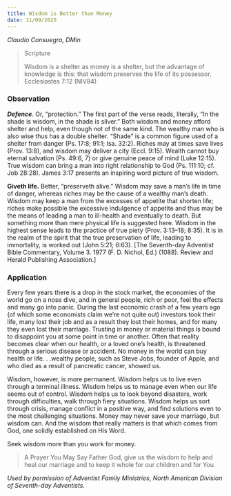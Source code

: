 ```yaml
---
title: Wisdom is Better than Money
date: 11/09/2025
---
```


_Claudio Consuegra, DMin_

> <p>Scripture</p>
> Wisdom is a shelter as money is a shelter, but the advantage of knowledge is this: that wisdom preserves the life of its possessor. Ecclesiastes 7:12 (NIV84)

### Observation

**_Defence_**. Or, “protection.” The first part of the verse reads, literally, “In the shade is wisdom, in the shade is silver.” Both wisdom and money afford shelter and help, even though not of the same kind. The wealthy man who is also wise thus has a double shelter. “Shade” is a common figure used of a shelter from danger (Ps. 17:8; 91:1; Isa. 32:2). Riches may at times save lives (Prov. 13:8), and wisdom may deliver a city (Eccl. 9:15). Wealth cannot buy eternal salvation (Ps. 49:6, 7) or give genuine peace of mind (Luke 12:15). True wisdom can bring a man into right relationship to God (Ps. 111:10; cf. Job 28:28). James 3:17 presents an inspiring word picture of true wisdom.

**Giveth life.** Better, “preserveth alive.” Wisdom may save a man’s life in time of danger, whereas riches may be the cause of a wealthy man’s death. Wisdom may keep a man from the excesses of appetite that shorten life; riches make possible the excessive indulgence of appetite and thus may be the means of leading a man to ill-health and eventually to death. But something more than mere physical life is suggested here. Wisdom in the highest sense leads to the practice of true piety (Prov. 3:13–18; 8:35). It is in the realm of the spirit that the true preservation of life, leading to immortality, is worked out (John 5:21; 6:63). [The Seventh-day Adventist Bible Commentary, Volume 3. 1977 (F. D. Nichol, Ed.) (1088). Review and Herald Publishing Association.]

### Application

Every few years there is a drop in the stock market, the economies of the world go on a nose dive, and in general people, rich or poor, feel the effects and many go into panic. During the last economic crash of a few years ago (of which some economists claim we’re not quite out) investors took their life, many lost their job and as a result they lost their homes, and for many they even lost their marriage. Trusting in money or material things is bound to disappoint you at some point in time or another. Often that reality becomes clear when our health, or a loved one’s health, is threatened through a serious disease or accident. No money in the world can buy health or life. . .wealthy people, such as Steve Jobs, founder of Apple, and who died as a result of pancreatic cancer, showed us.

Wisdom, however, is more permanent. Wisdom helps us to live even through a terminal illness. Wisdom helps us to manage even when our life seems out of control. Wisdom helps us to look beyond disasters, work through difficulties, walk through fiery situations. Wisdom helps us sort through crisis, manage conflict in a positive way, and find solutions even to the most challenging situations. Money may never save your marriage, but wisdom can. And the wisdom that really matters is that which comes from God, one solidly established on His Word.

Seek wisdom more than you work for money.

> <callout>A Prayer You May Say</callout>
> Father God, give us the wisdom to help and heal our marriage and to keep it whole for our children and for You.

_Used by permission of Adventist Family Ministries, North American Division of Seventh-day Adventists._